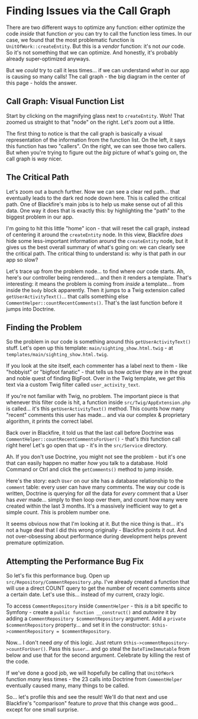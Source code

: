 # Finding Issues via the Call Graph

There are two different ways to optimize any function: either optimize the
code *inside* that function *or* you can try to call the function less times. In
our case, we found that the most problematic function is `UnitOfWork::createEntity`.
But this is a *vendor* function: it's not *our* code. So it's not something that
we can optimize. And honestly, it's probably already super-optimized anyways.

But we *could* try to call it less times... if we can understand *what* in our app
is causing so many calls! The call graph - the big diagram in the center of this page -
holds the answer.

## Call Graph: Visual Function List

Start by clicking on the magnifying glass next to `createEntity`. Woh! That
zoomed us straight to that "node" on the right. Let's zoom out a little.

The first thing to notice is that the call graph is basically a visual
representation of the information from the function list. On the left, it says
this function has two "callers". On the right, we can see those two callers.
But when you're trying to figure out the *big* picture of what's going on,
the call graph is *way* nicer.

## The Critical Path

Let's zoom out a bunch further. Now we can see a clear red path... that eventually
leads to the dark red node down here. This is called the critical path. One of
Blackfire's main jobs is to help us make sense out of all this data. One way it
does that is exactly this: by highlighting the "path" to the biggest problem in
our app.

I'm going to hit this little "home" icon - that will reset the call graph, instead
of centering it around the `createEntity` node. In this view, Blackfire *does*
hide some less-important information around the `createEntity` node, but it gives
us the best overall summary of what's going on: we can clearly see the critical
path. The critical thing to understand is: why is that path in our app so slow?

Let's trace up from the problem node... to find where *our* code starts. Ah,
here's our controller being rendered... and then it renders a template. That's
interesting: it means the problem is coming from *inside* a template... from
inside the `body` block apparently. Then it jumps to a Twig extension called
`getUserActivityText()`... that calls something else
`CommentHelper::countRecentComments()`. That's the last function before it jumps
into Doctrine.

## Finding the Problem

So the problem in our code is something around this `getUserActivityText()` stuff.
Let's open up this template: `main/sighting_show.html.twig` - at
`templates/main/sighting_show.html.twig`.

If you look at the site itself, each commenter has a label next to them - like
"hobbyist" or "bigfoot fanatic" - that tells us how *active* they are in the great
and noble quest of finding BigFoot. Over in the Twig template, we *get* this text
via a custom Twig filter called `user_activity_text`.

If you're not familiar with Twig, no problem. The important piece is that
whenever this filter code is hit, a function inside `src/Twig/AppExtension.php`
is called... it's this `getUserActivityText()` method. This counts how many "recent"
comments this user has made... and via our complex & proprietary algorithm, it
prints the correct label.

Back over in Blackfire, it told us that the last call before Doctrine was
`CommentHelper::countRecentCommentsForUser()` - that's *this* function call
right here! Let's go open that up - it's in the `src/Service` directory.

Ah. If you don't use Doctrine, you might not see the problem - but it's one
that can easily happen no matter *how* you talk to a database. Hold
Command or Ctrl and click the `getComments()` method to jump inside.

Here's the story: each `User` on our site has a database relationship to the
`comment` table: every user can have many comments. The way our code is written,
Doctrine is querying for *all* the data for *every* comment that a User has
*ever* made... simply to then loop over them, and count how many were created within
the last 3 months. It's a massively inefficient way to get a simple count. *This*
is problem number one.

It seems obvious now that I'm looking at it. But the nice thing is that... it's
not a huge deal that I did this wrong originally - Blackfire points it out. And
not over-obsessing about performance during development helps prevent
premature optimization.

## Attempting the Performance Bug Fix

So let's fix this performance bug. Open up `src/Repository/CommentRepository.php`.
I've already created a function that will use a direct COUNT query to get the
number of recent comments *since* a certain date. Let's use this... instead of
my current, crazy logic.

To access `CommentRepository` inside `CommentHelper` - this *is* a bit specific
to Symfony - create a `public function __construct()` and *autowire* it by adding
a `CommentRepository $commentRepository` argument. Add a
`private $commentRepository` property... and set it in the constructor:
`$this->commentRepository = $commentRepository`.

Now... I don't need *any* of this logic. Just return
`$this->commentRepository->countForUser()`. Pass this `$user`... and go steal
the `DateTimeImmutable` from below and use that for the second argument. Celebrate
by killing the rest of the code.

If we've done a good job, we will hopefully be calling that `UnitOfWork` function
*many* less times - the 23 calls into Doctrine from `CommentHelper` eventually
caused many, many things to be called.

So... let's profile this and see the result! We'll do that next and use Blackfire's
"comparison" feature to *prove* that this change *was* good... except for one
small surprise.
